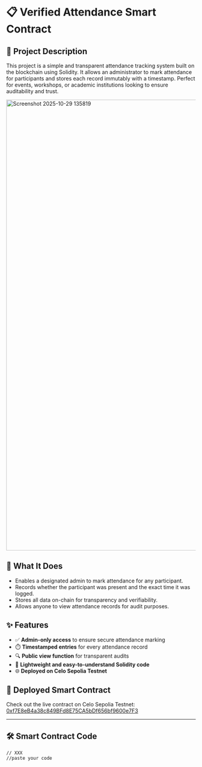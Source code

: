 # 📋 Verified Attendance Smart Contract

## 🧠 Project Description
This project is a simple and transparent attendance tracking system built on the blockchain using Solidity. It allows an administrator to mark attendance for participants and stores each record immutably with a timestamp. Perfect for events, workshops, or academic institutions looking to ensure auditability and trust.




<img width="1920" height="1200" alt="Screenshot 2025-10-29 135819" src="https://github.com/user-attachments/assets/c37f2e3d-5c23-4a39-8cc5-cb295074c0fd" />









## 🚀 What It Does
- Enables a designated admin to mark attendance for any participant.
- Records whether the participant was present and the exact time it was logged.
- Stores all data on-chain for transparency and verifiability.
- Allows anyone to view attendance records for audit purposes.

## ✨ Features
- ✅ **Admin-only access** to ensure secure attendance marking
- ⏱️ **Timestamped entries** for every attendance record
- 🔍 **Public view function** for transparent audits
- 🧱 **Lightweight and easy-to-understand Solidity code**
- 🌐 **Deployed on Celo Sepolia Testnet**

## 🔗 Deployed Smart Contract
Check out the live contract on Celo Sepolia Testnet:  
[0xf7E8eB4a38c849BFd8E75CA5bDf656bf9600e7F3](https://celo-sepolia.blockscout.com/address/0xf7E8eB4a38c849BFd8E75CA5bDf656bf9600e7F3)

---

## 🛠️ Smart Contract Code
```solidity
// XXX
//paste your code
